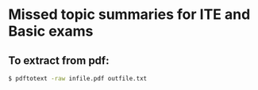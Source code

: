 # Missed topic summaries for ITE and Basic exams

## To extract from pdf:

```bash
$ pdftotext -raw infile.pdf outfile.txt
```
